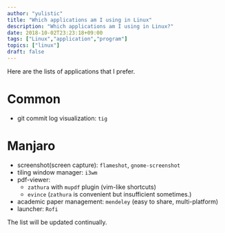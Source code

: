 ```yaml
---
author: "yulistic"
title: "Which applications am I using in Linux"
description: "Which applications am I using in Linux?"
date: 2018-10-02T23:23:18+09:00
tags: ["Linux","application","program"]
topics: ["linux"]
draft: false
---
```


Here are the lists of applications that I prefer. 

# Common
* git commit log visualization: `tig`

# Manjaro
* screenshot(screen capture): `flameshot`, `gnome-screenshot`
* tiling window manager: `i3wm`
* pdf-viewer:
  * `zathura` with `mupdf` plugin (vim-like shortcuts)
  * `evince` (`zathura` is convenient but insufficient sometimes.)
* academic paper management: `mendeley` (easy to share, multi-platform)
* launcher: `Rofi`

The list will be updated continually.
